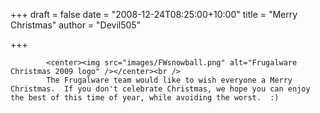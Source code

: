 
+++
draft = false
date = "2008-12-24T08:25:00+10:00"
title = "Merry Christmas"
author = "Devil505"

+++

            <center><img src="images/FWsnowball.png" alt="Frugalware Christmas 2009 logo" /></center><br />
            The Frugalware team would like to wish everyone a Merry Christmas.  If you don't celebrate Christmas, we hope you can enjoy the best of this time of year, while avoiding the worst.  :)
            
        